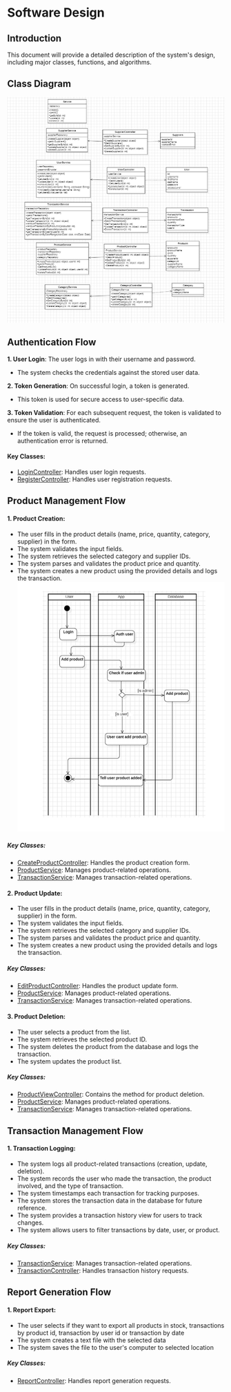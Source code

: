 # Software Design

## Introduction

This document will provide a detailed description of the system's design, including major classes, functions, and algorithms.

## Class Diagram

![Class Diagram](Diagrams/LuokkaKaavio.png)

## Authentication Flow

**1. User Login**: The user logs in with their username and password.

- The system checks the credentials against the stored user data.

**2. Token Generation**: On successful login, a token is generated.

- This token is used for secure access to user-specific data.

**3. Token Validation**: For each subsequent request, the token is validated to ensure the user is authenticated.

- If the token is valid, the request is processed; otherwise, an authentication error is returned.

#### Key Classes:
- [LoginController](/src/main/java/com/reppuhallinta/inventory_management_sys/controller/LoginController.java): Handles user login requests.
- [RegisterController](/src/main/java/com/reppuhallinta/inventory_management_sys/controller/RegisterController.java): Handles user registration requests.

## Product Management Flow

#### 1. Product Creation:

- The user fills in the product details (name, price, quantity, category, supplier) in the form.
- The system validates the input fields.
- The system retrieves the selected category and supplier IDs.
- The system parses and validates the product price and quantity.
- The system creates a new product using the provided details and logs the transaction.
  ![Product Creation Activity Diagram](Diagrams/AktiviteettiKaavio.png)

##### Key Classes:

- [CreateProductController](/src/main/java/com/reppuhallinta/inventory_management_sys/controller/CreateProductController.java): Handles the product creation form.
- [ProductService](/src/main/java/com/reppuhallinta/inventory_management_sys/service/ProductService.java): Manages product-related operations.
- [TransactionService](/src/main/java/com/reppuhallinta/inventory_management_sys/service/TransactionService.java): Manages transaction-related operations.

#### 2. Product Update:

- The user fills in the product details (name, price, quantity, category, supplier) in the form.
- The system validates the input fields.
- The system retrieves the selected category and supplier IDs.
- The system parses and validates the product price and quantity.
- The system creates a new product using the provided details and logs the transaction.

##### Key Classes:

- [EditProductController](/src/main/java/com/reppuhallinta/inventory_management_sys/controller/EditProductController.java): Handles the product update form.
- [ProductService](/src/main/java/com/reppuhallinta/inventory_management_sys/service/ProductService.java): Manages product-related operations.
- [TransactionService](/src/main/java/com/reppuhallinta/inventory_management_sys/service/TransactionService.java): Manages transaction-related operations.

#### 3. Product Deletion:

- The user selects a product from the list.
- The system retrieves the selected product ID.
- The system deletes the product from the database and logs the transaction.
- The system updates the product list.

##### Key Classes:

- [ProductViewController](/src/main/java/com/reppuhallinta/inventory_management_sys/controller/ProductViewController.java): Contains the method for product deletion.
- [ProductService](/src/main/java/com/reppuhallinta/inventory_management_sys/service/ProductService.java): Manages product-related operations.
- [TransactionService](/src/main/java/com/reppuhallinta/inventory_management_sys/service/TransactionService.java): Manages transaction-related operations.


## Transaction Management Flow

#### 1. Transaction Logging:
- The system logs all product-related transactions (creation, update, deletion).
- The system records the user who made the transaction, the product involved, and the type of transaction.
- The system timestamps each transaction for tracking purposes.
- The system stores the transaction data in the database for future reference.
- The system provides a transaction history view for users to track changes.
- The system allows users to filter transactions by date, user, or product.

##### Key Classes:
- [TransactionService](/src/main/java/com/reppuhallinta/inventory_management_sys/service/TransactionService.java): Manages transaction-related operations.
- [TransactionController](/src/main/java/com/reppuhallinta/inventory_management_sys/controller/TransactionController.java): Handles transaction history requests.

## Report Generation Flow

#### 1. Report Export:
- The user selects if they want to export all products in stock, transactions by product id, transaction by user id or transaction by date
- The system creates a text file with the selected data
- The system saves the file to the user's computer to selected location

##### Key Classes:
- [ReportController](/src/main/java/com/reppuhallinta/inventory_management_sys/controller/ReportViewController.java): Handles report generation requests.